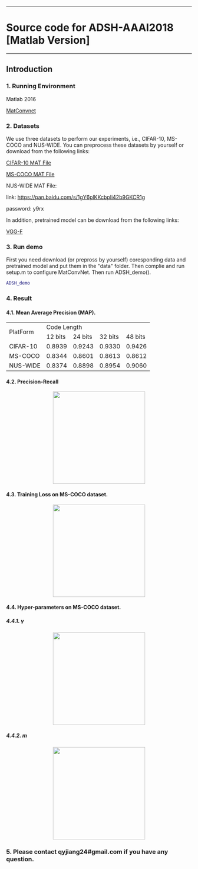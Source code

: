 
---
#  Source code for ADSH-AAAI2018 [Matlab Version]
---
## Introduction
### 1. Running Environment
Matlab 2016

[MatConvnet](http://www.vlfeat.org/matconvnet/)
### 2. Datasets
We use three datasets to perform our experiments, i.e., CIFAR-10, MS-COCO and NUS-WIDE. You can preprocess these datasets by yourself or download from the following links:

[CIFAR-10 MAT File](http://pan.baidu.com/s/1hr7Loji)

[MS-COCO MAT File](http://pan.baidu.com/s/1dFAPeZv)

NUS-WIDE MAT File:

link: https://pan.baidu.com/s/1gY6plKKcbpIi42b9GKCR1g 

password: y9rx

In addition, pretrained model can be download from the following links:

[VGG-F](http://pan.baidu.com/s/1slhusrF)

### 3. Run demo
First you need download (or prepross by yourself) coresponding data and pretrained model and put them in the "data" folder. Then complie and run setup.m to configure MatConvNet.
Then run ADSH_demo().

```matlab
ADSH_demo
```

### 4. Result
#### 4.1. Mean Average Precision (MAP).
<table>
    <tr>
        <td rowspan="2">PlatForm</td>    
        <td colspan="4">Code Length</td>
    </tr>
    <tr>
        <td >12 bits</td><td >24 bits</td> <td >32 bits</td><td >48 bits</td>  
    </tr>
    <tr>
        <td >CIFAR-10</td ><td >0.8939 </td> <td > 0.9243 </td><td > 0.9330</td><td > 0.9426</td>  
    </tr>
    <tr>
        <td >MS-COCO</td ><td >0.8344 </td> <td >0.8601 </td><td >0.8613 </td> <td >0.8612 </td>
    </tr>
    <tr>
        <td >NUS-WIDE</td ><td >0.8374 </td> <td > 0.8898</td><td > 0.8954</td> <td > 0.9060</td>
    </tr>
</table>

#### 4.2. Precision-Recall

<div align=center><img height="250" src="./fig/PreRec.png"/></div>

#### 4.3. Training Loss on MS-COCO dataset.

<div align=center><img height="250" src="./fig/MS-COCO-loss.png" /></div>

#### 4.4.  Hyper-parameters on MS-COCO dataset.
##### 4.4.1. $\gamma$

<div align=center><img height="250" src="./fig/MS-COCO-gammas.png"/></div>

##### 4.4.2. $m$

<div align=center><img height="250" src="./fig/MS-COCO-numsamples.png"/></div>


### 5. Please contact qyjiang24#gmail.com if you have any question.
